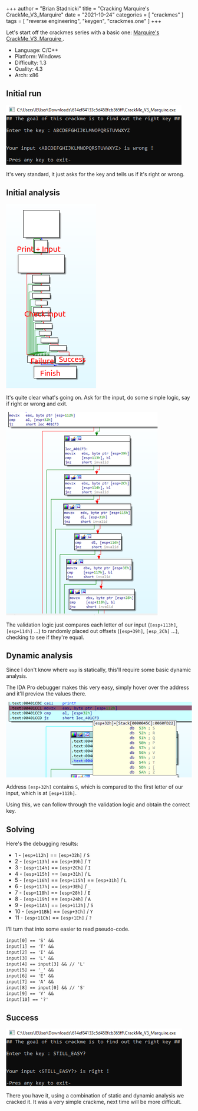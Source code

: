 +++
author = "Brian Stadnicki"
title = "Cracking Marquire's CrackMe_V3_Marquire"
date = "2021-10-24"
categories = [ "crackmes" ]
tags = [ "reverse engineering", "keygen", "crackmes.one" ]
+++

Let's start off the crackmes series with a basic one: [Marquire's CrackMe_V3_Marquire
](https://crackmes.one/crackme/614ef84133c5d458fcb365ff).

 - Language: C/C++
 - Platform: Windows
 - Difficulty: 1.3
 - Quality: 4.3
 - Arch: x86

## Initial run
![Asks for the key](/posts/crackmes-margquier-crackme-v3-marquire/initial-run.png)

It's very standard, it just asks for the key and tells us if it's right or wrong.

## Initial analysis
![Simple program structure](/posts/crackmes-margquier-crackme-v3-marquire/graph-overview.png)

It's quite clear what's going on. Ask for the input, do some simple logic, say if right or wrong and exit.

![Validation logic](/posts/crackmes-margquier-crackme-v3-marquire/validation-logic.png)

The validation logic just compares each letter of our input (`[esp+113h]`, `[esp+114h]` ...) to randomly placed out offsets (`[esp+39h]`, `[esp_2Ch]` ...), checking to see if they're equal.

## Dynamic analysis
Since I don't know where `esp` is statically, this'll require some basic dynamic analysis.

The IDA Pro debugger makes this very easy, simply hover over the address and it'll preview the values there.

![IDA Pro debugger's address preview](/posts/crackmes-margquier-crackme-v3-marquire/address-preview.png)

Address `[esp+32h]` contains `S`, which is compared to the first letter of our input, which is at `[esp+112h]`.

Using this, we can follow through the validation logic and obtain the correct key.

## Solving
Here's the debugging results:
 - 1 - `[esp+112h]` == `[esp+32h]` / `S`
 - 2 - `[esp+113h]` == `[esp+39h]` / `T`
 - 3 - `[esp+114h]` == `[esp+2Ch]` / `I`
 - 4 - `[esp+115h]` == `[esp+31h]` / `L`
 - 5 - `[esp+116h]` == `[esp+115h]` == `[esp+31h]` / `L`
 - 6 - `[esp+117h]` == `[esp+3Eh]` / `_`
 - 7 - `[esp+118h]` == `[esp+28h]` / `E`
 - 8 - `[esp+119h]` == `[esp+24h]` / `A`
 - 9 - `[esp+11Ah]` == `[esp+112h]` / `S`
 - 10 - `[esp+11Bh]` == `[esp+3Ch]` / `Y`
 - 11 - `[esp+11Ch]` == `[esp+1Eh]` / `?`

I'll turn that into some easier to read pseudo-code.

```
input[0] == 'S' &&
input[1] == 'T' &&
input[2] == 'I' &&
input[3] == 'L' &&
input[4] == input[3] && // 'L'
input[5] == '_' &&
input[6] == 'E' &&
input[7] == 'A' &&
input[8] == input[0] && // 'S'
input[9] == 'Y' &&
input[10] == '?'
```

## Success

![Success](/posts/crackmes-margquier-crackme-v3-marquire/success.png)

There you have it, using a combination of static and dynamic analysis we cracked it. It was a very simple crackme, next time will be more difficult.
